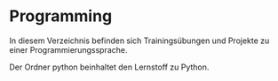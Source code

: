 # Programming
In diesem Verzeichnis befinden sich Trainingsübungen und Projekte zu einer Programmierungssprache. 

Der Ordner python beinhaltet den Lernstoff zu Python. 
